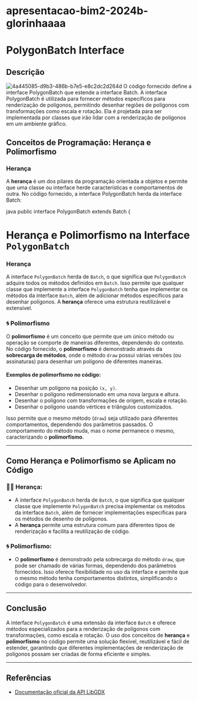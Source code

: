 # apresentacao-bim2-2024b-glorinhaaaa
# PolygonBatch Interface 

## Descrição
![4a445085-d9b3-486b-b7e5-e8c2dc2d264d](https://github.com/user-attachments/assets/c9b6a571-d8ec-4cdf-97fe-be468645213d)
O código fornecido define a interface PolygonBatch que estende a interface Batch. A interface PolygonBatch é utilizada para fornecer métodos específicos para renderização de polígonos, permitindo desenhar regiões de polígonos com transformações como escala e rotação. Ela é projetada para ser implementada por classes que irão lidar com a renderização de polígonos em um ambiente gráfico.

## Conceitos de Programação: Herança e Polimorfismo

### Herança

A **herança** é um dos pilares da programação orientada a objetos e permite que uma classe ou interface herde características e comportamentos de outra. No código fornecido, a interface PolygonBatch herda da interface Batch:

java
public interface PolygonBatch extends Batch {



# Herança e Polimorfismo na Interface `PolygonBatch`

### Herança

A interface `PolygonBatch` herda de `Batch`, o que significa que `PolygonBatch` adquire todos os métodos definidos em `Batch`. Isso permite que qualquer classe que implemente a interface `PolygonBatch` tenha que implementar os métodos da interface `Batch`, além de adicionar métodos específicos para desenhar polígonos. A **herança** oferece uma estrutura reutilizável e extensível.

### 🌀 Polimorfismo

O **polimorfismo** é um conceito que permite que um único método ou operação se comporte de maneiras diferentes, dependendo do contexto. No código fornecido, o **polimorfismo** é demonstrado através da **sobrecarga de métodos**, onde o método `draw` possui várias versões (ou assinaturas) para desenhar um polígono de diferentes maneiras.

#### Exemplos de polimorfismo no código:
- Desenhar um polígono na posição `(x, y)`.
- Desenhar o polígono redimensionado em uma nova largura e altura.
- Desenhar o polígono com transformações de origem, escala e rotação.
- Desenhar o polígono usando vértices e triângulos customizados.

Isso permite que o mesmo método (`draw`) seja utilizado para diferentes comportamentos, dependendo dos parâmetros passados. O comportamento do método muda, mas o nome permanece o mesmo, caracterizando o **polimorfismo**.

---

## Como **Herança** e **Polimorfismo** se Aplicam no Código

### 🧑‍💻 **Herança**:
- A interface `PolygonBatch` herda de `Batch`, o que significa que qualquer classe que implemente `PolygonBatch` precisa implementar os métodos da interface `Batch`, além de fornecer implementações específicas para os métodos de desenho de polígonos.
- A **herança** permite uma estrutura comum para diferentes tipos de renderização e facilita a reutilização de código.

### 🌀 **Polimorfismo**:
- O **polimorfismo** é demonstrado pela sobrecarga do método `draw`, que pode ser chamado de várias formas, dependendo dos parâmetros fornecidos. Isso oferece flexibilidade no uso da interface e permite que o mesmo método tenha comportamentos distintos, simplificando o código para o desenvolvedor.

---

## Conclusão

A interface `PolygonBatch` é uma extensão da interface `Batch` e oferece métodos especializados para a renderização de polígonos com transformações, como escala e rotação. O uso dos conceitos de **herança** e **polimorfismo** no código permite uma solução flexível, reutilizável e fácil de estender, garantindo que diferentes implementações de renderização de polígonos possam ser criadas de forma eficiente e simples.

---

## Referências

- [Documentação oficial da API LibGDX](https://libgdx.badlogicgames.com/)
  

